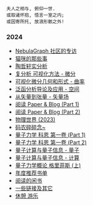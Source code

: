 
```
夫人之相与, 俯仰一世.
或取诸怀抱, 悟言一室之内;
或因寄所托, 放浪形骸之外!
```

### 2024

- [NebulaGraph 社区的专访](https://mp.weixin.qq.com/s/cKcmK3Cpvq870sTSyCVOiw)
- [猫咪的那些事](2024/cat.md)
- [陶哲轩实分析](2024/math-analysis.md)
- [复分析 可视化方法 - 微分](2024/math-complex-analysis-1.md)
- [可视化微分几何和形式 - 曲率](2024/math-differential-geometry-1.md)
- [泛函分析导论及应用 - 空间](2024/math-functional-analysis-1.md)
- [从矢量到张量 - 矢量场](2024/math-vector-to-tensor-1.md)
- [阅读 Paper & Blog (Part 1)](2024/paper-blog-1.md)
- [阅读 Paper & Blog (Part 2)](2024/paper-blog-2.md)
- [物理世界 (2023)](2024/physics-introduction.md)
- [码农碎碎念~](2024/programming.md)
- [量子力学 科恩 第一卷 (Part 1)](2024/quantum-1-1.md)
- [量子力学 科恩 第一卷 (Part 2)](2024/quantum-1-2.md)
- [量子计算与量子信息 - 量子](2024/quantum-computation-1.md)
- [量子计算与量子信息 - 计算](2024/quantum-computation-2.md)
- [量子力学概论 格里菲斯 (上)](2024/quantum-introduction-1.md)
- [年度推荐书单](2024/reading-recommended.md)
- [阅读的闲书](2024/reading.md)
- [一些链接及其它](2024/references.md)
- [休憩 游乐](2024/rest.md)
